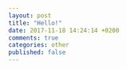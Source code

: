 ```yaml
---
layout: post
title: "Hello!"
date: 2017-11-18 14:24:14 +0200
comments: true
categories: other
published: false 
---
```

